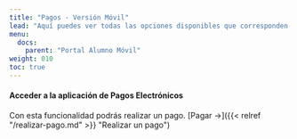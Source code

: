 ```yaml
---
title: "Pagos - Versión Móvil"
lead: "Aquí puedes ver todas las opciones disponibles que corresponden a pagos."
menu:
  docs:
    parent: "Portal Alumno Móvil"
weight: 010
toc: true
---
```


#### Acceder a la aplicación de Pagos Electrónicos

Con esta funcionalidad podrás realizar un pago. [Pagar →]({{< relref "/realizar-pago.md" >}} "Realizar un pago")
